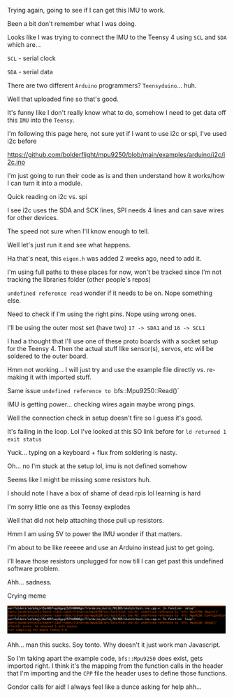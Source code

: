 Trying again, going to see if I can get this IMU to work.

Been a bit don't remember what I was doing.

Looks like I was trying to connect the IMU to the Teensy 4 using `SCL` and `SDA` which are...

`SCL` - serial clock

`SDA` - serial data

There are two different `Arduino` programmers? `Teensyduino`... huh.

Well that uploaded fine so that's good.

It's funny like I don't really know what to do, somehow I need to get data off this `IMU` into the `Teensy`.

I'm following this page here, not sure yet if I want to use i2c or spi, I've used i2c before

https://github.com/bolderflight/mpu9250/blob/main/examples/arduino/i2c/i2c.ino

I'm just going to run their code as is and then understand how it works/how I can turn it into a module.

Quick reading on i2c vs. spi

I see i2c uses the SDA and SCK lines, SPI needs 4 lines and can save wires for other devices.

The speed not sure when I'll know enough to tell.

Well let's just run it and see what happens.

Ha that's neat, this `eigen.h` was added 2 weeks ago, need to add it.

I'm using full paths to these places for now, won't be tracked since I'm not tracking the libraries folder (other people's repos)

`undefined reference read` wonder if it needs to be on. Nope something else.

Need to check if I'm using the right pins. Nope using wrong ones.

I'll be using the outer most set (have two) `17 -> SDA1` and `16 -> SCL1`

I had a thought that I'll use one of these proto boards with a socket setup for the Teensy 4. Then the actual stuff like sensor(s), servos, etc will be soldered to the outer board.

Hmm not working... I will just try and use the example file directly vs. re-making it with imported stuff.

Same issue `undefined reference to `bfs::Mpu9250::Read()`

IMU is getting power... checking wires again maybe wrong pings.

Well the connection check in setup doesn't fire so I guess it's good.

It's failing in the loop. Lol I've looked at this SO link before for `ld returned 1 exit status`

Yuck... typing on a keyboard + flux from soldering is nasty.

Oh... no I'm stuck at the setup lol, imu is not defined somehow

Seems like I might be missing some resistors huh.

I should note I have a box of shame of dead rpis lol learning is hard

I'm sorry little one as this Teensy explodes

Well that did not help attaching those pull up resistors.

Hmm I am using 5V to power the IMU wonder if that matters.

I'm about to be like reeeee and use an Arduino instead just to get going.

I'll leave those resistors unplugged for now till I can get past this undefined software problem.

Ahh... sadness.

Crying meme

<img src="./media/12-31-2021--cries.png" width="500">

Ahh... man this sucks. Soy tonto. Why doesn't it just work man Javascript.

So I'm taking apart the example code, `bfs::Mpu9250` does exist, gets imported right. I think it's the mapping from the function calls in the header that I'm importing and the `CPP` file the header uses to define those functions.

Gondor calls for aid! I always feel like a dunce asking for help ahh...


